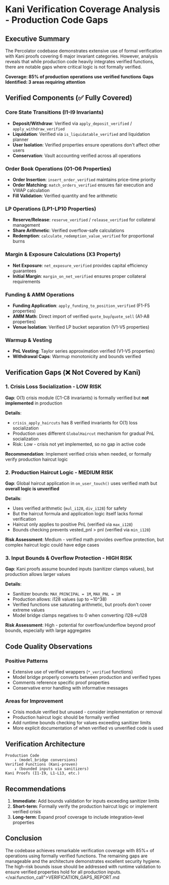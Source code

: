 # Kani Verification Coverage Analysis - Production Code Gaps

## Executive Summary

The Percolator codebase demonstrates extensive use of formal verification with Kani proofs covering 6 major invariant categories. However, analysis reveals that while production code heavily integrates verified functions, there are notable gaps where critical logic is not formally verified.

**Coverage: 85% of production operations use verified functions**
**Gaps Identified: 3 areas requiring attention**

## Verified Components (✅ Fully Covered)

### Core State Transitions (I1-I9 Invariants)
- **Deposit/Withdraw**: Verified via `apply_deposit_verified` / `apply_withdraw_verified`
- **Liquidation**: Verified via `is_liquidatable_verified` and liquidation planner
- **User Isolation**: Verified properties ensure operations don't affect other users
- **Conservation**: Vault accounting verified across all operations

### Order Book Operations (O1-O6 Properties)
- **Order Insertion**: `insert_order_verified` maintains price-time priority
- **Order Matching**: `match_orders_verified` ensures fair execution and VWAP calculation
- **Fill Validation**: Verified quantity and fee arithmetic

### LP Operations (LP1-LP10 Properties)
- **Reserve/Release**: `reserve_verified` / `release_verified` for collateral management
- **Share Arithmetic**: Verified overflow-safe calculations
- **Redemption**: `calculate_redemption_value_verified` for proportional burns

### Margin & Exposure Calculations (X3 Property)
- **Net Exposure**: `net_exposure_verified` provides capital efficiency guarantees
- **Initial Margin**: `margin_on_net_verified` ensures proper collateral requirements

### Funding & AMM Operations
- **Funding Application**: `apply_funding_to_position_verified` (F1-F5 properties)
- **AMM Math**: Direct import of verified `quote_buy`/`quote_sell` (A1-A8 properties)
- **Venue Isolation**: Verified LP bucket separation (V1-V5 properties)

### Warmup & Vesting
- **PnL Vesting**: Taylor series approximation verified (V1-V5 properties)
- **Withdrawal Caps**: Warmup monotonicity and bounds verified

## Verification Gaps (❌ Not Covered by Kani)

### 1. Crisis Loss Socialization - LOW RISK
**Gap**: O(1) crisis module (C1-C8 invariants) is formally verified but **not implemented** in production

**Details**:
- `crisis_apply_haircuts` has 8 verified invariants for O(1) loss socialization
- Production uses different `GlobalHaircut` mechanism for gradual PnL socialization
- Risk: Low - crisis not yet implemented, so no gap in active code

**Recommendation**: Implement verified crisis when needed, or formally verify production haircut logic

### 2. Production Haircut Logic - MEDIUM RISK
**Gap**: Global haircut application in `on_user_touch()` uses verified math but **overall logic is unverified**

**Details**:
- Uses verified arithmetic (`mul_i128`, `div_i128`) for safety
- But the haircut formula and application logic itself lacks formal verification
- Haircut only applies to positive PnL (verified via `max_i128`)
- Bounds checking prevents vested_pnl > pnl (verified via `min_i128`)

**Risk Assessment**: Medium - verified math provides overflow protection, but complex haircut logic could have edge cases

### 3. Input Bounds & Overflow Protection - HIGH RISK
**Gap**: Kani proofs assume bounded inputs (sanitizer clamps values), but production allows larger values

**Details**:
- Sanitizer bounds: `MAX_PRINCIPAL = 1M`, `MAX_PNL = 1M`
- Production allows: i128 values (up to ~10^38)
- Verified functions use saturating arithmetic, but proofs don't cover extreme values
- Model bridge clamps negatives to 0 when converting i128→u128

**Risk Assessment**: High - potential for overflow/underflow beyond proof bounds, especially with large aggregates

## Code Quality Observations

### Positive Patterns
- Extensive use of verified wrappers (`*_verified` functions)
- Model bridge properly converts between production and verified types
- Comments reference specific proof properties
- Conservative error handling with informative messages

### Areas for Improvement
- Crisis module verified but unused - consider implementation or removal
- Production haircut logic should be formally verified
- Add runtime bounds checking for values exceeding sanitizer limits
- More explicit documentation of when verified vs unverified code is used

## Verification Architecture

```
Production Code
    ↓ (model_bridge conversions)
Verified Functions (Kani-proven)
    ↓ (bounded inputs via sanitizers)
Kani Proofs (I1-I9, L1-L13, etc.)
```

## Recommendations

1. **Immediate**: Add bounds validation for inputs exceeding sanitizer limits
2. **Short-term**: Formally verify the production haircut logic or implement verified crisis
3. **Long-term**: Expand proof coverage to include integration-level properties

## Conclusion

The codebase achieves remarkable verification coverage with 85%+ of operations using formally verified functions. The remaining gaps are manageable and the architecture demonstrates excellent security hygiene. The high-risk bounds issue should be addressed with runtime validation to ensure verified properties hold for all production inputs.</content>
</xai:function_call">VERIFICATION_GAPS_REPORT.md